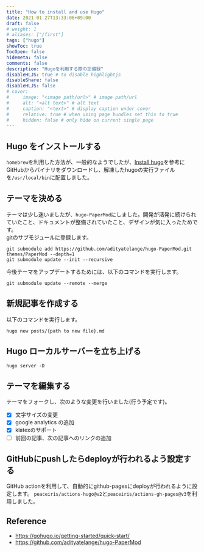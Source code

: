 ```yaml
---
title: "How to install and use Hugo"
date: 2021-01-27T13:33:06+09:00
draft: false
# weight: 1
# aliases: ["/first"]
tags: ["hugo"]
showToc: true
TocOpen: false
hidemeta: false
comments: false
description: "Hugoを利用する際の忘備録"
disableHLJS: true # to disable highlightjs
disableShare: false
disableHLJS: false
# cover:
#     image: "<image path/url>" # image path/url
#     alt: "<alt text>" # alt text
#     caption: "<text>" # display caption under cover
#     relative: true # when using page bundles set this to true
#     hidden: false # only hide on current single page
---
```



## Hugo をインストールする
`homebrew`を利用した方法が、一般的なようでしたが、[Install hugo](https://gohugo.io/getting-started/installing#binary-cross-platform)を参考にGitHubからバイナリをダウンロードし、解凍したhugoの実行ファイルを`/usr/local/bin`に配置しました。

## テーマを決める
テーマは少し迷いましたが、`hugo-PaperMod`にしました。開発が活発に続けられていたこと、ドキュメントが整備されていたこと、デザインが気に入ったためです。  
gitのサブモジュールに登録します。
```shell
git submodule add https://github.com/adityatelange/hugo-PaperMod.git themes/PaperMod --depth=1
git submodule update --init --recursive
```
今後テーマをアップデートするためには、以下のコマンドを実行します。
```shell
git submodule update --remote --merge
```

## 新規記事を作成する
以下のコマンドを実行します。
```
hugo new posts/{path to new file}.md
```

## Hugo ローカルサーバーを立ち上げる
```
hugo server -D
```

## テーマを編集する
テーマをフォークし、次のような変更を行いました(行う予定です)。
- [x] 文字サイズの変更
- [x] google analytics の追加
- [x] klatexのサポート
- [ ] 前回の記事、次の記事へのリンクの追加

## GitHubにpushしたらdeployが行われるよう設定する
GitHub actionを利用して、自動的にgithub-pagesにdeployが行われるように設定します。
`peaceiris/actions-hugo@v2`と`peaceiris/actions-gh-pages@v3`を利用しました。

## Reference 
- https://gohugo.io/getting-started/quick-start/
- https://github.com/adityatelange/hugo-PaperMod